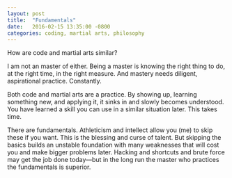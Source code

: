 ```yaml
---
layout: post
title:  "Fundamentals"
date:   2016-02-15 13:35:00 -0800
categories: coding, martial arts, philosophy
---
```


How are code and martial arts similar?

I am not an master of either. Being a master is knowing the right thing to do, at the right time, in the right measure. And mastery needs diligent, aspirational practice. Constantly.

Both code and martial arts are a practice. By showing up, learning something new, and applying it, it sinks in and slowly becomes understood. You have learned a skill you can use in a similar situation later. This takes time.

There are fundamentals. Athleticism and intellect allow you (me) to skip these if you want. This is the blessing and curse of talent. But skipping the basics builds an unstable foundation with many weaknesses that will cost you and make bigger problems later. Hacking and shortcuts and brute force may get the job done today––but in the long run the master who practices the fundamentals is superior.

